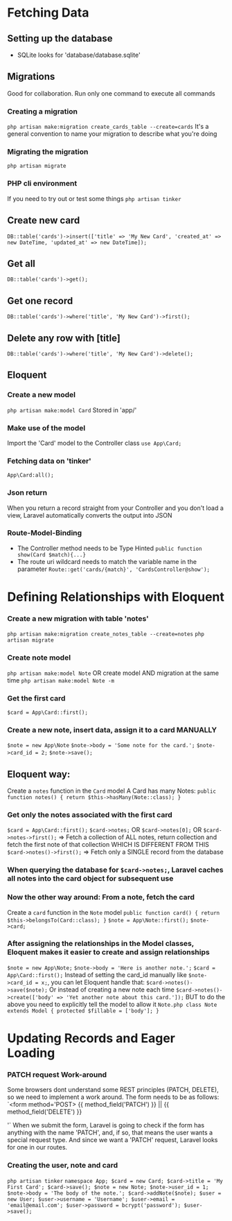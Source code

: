 # Fetching Data

## Setting up the database
 - SQLite looks for 'database/database.sqlite'

## Migrations
  Good for collaboration.
  Run only one command to execute all commands
### Creating a migration
`php artisan make:migration create_cards_table --create=cards`
It's a general convention to name your migration to describe what you're doing
### Migrating the migration
`php artisan migrate`
### PHP cli environment
If you need to try out or test some things
`php artisan tinker`
## Create new card
`DB::table('cards')->insert(['title' => 'My New Card', 'created_at' => new DateTime, 'updated_at' => new DateTime]);`
## Get all
`DB::table('cards')->get();`
## Get one record
`DB::table('cards')->where('title', 'My New Card')->first();`
## Delete any row with [title]
`DB::table('cards')->where('title', 'My New Card')->delete();`

## Eloquent
### Create a new model
`php artisan make:model Card`
Stored in 'app/'
### Make use of the model
Import the 'Card' model to the Controller class
`use App\Card;`
### Fetching data on 'tinker'
`App\Card:all();`
### Json return
When you return a record straight from your Controller and you don't load a view, Laravel automatically converts the output into JSON
### Route-Model-Binding
 - The Controller method needs to be Type Hinted
    `public function show(Card $match){...}`
 - The route uri wildcard needs to match the variable name in the parameter
     `Route::get('cards/{match}', 'CardsController@show');`


# Defining Relationships with Eloquent

### Create a new migration with table 'notes'
`php artisan make:migration create_notes_table --create=notes`
`php artisan migrate`

### Create note model
`php artisan make:model Note`
OR create model AND migration at the same time
`php artisan make:model Note -m`

### Get the first card
`$card = App\Card::first();`

### Create a new note, insert data, assign it to a card MANUALLY
`$note = new App\Note`
`$note->body = 'Some note for the card.';`
`$note->card_id = 2;`
`$note->save();`

## Eloquent way:
Create a `notes` function in the `Card` model
A Card has many Notes:
`public function notes() { return $this->hasMany(Note::class); }`
### Get only the notes associated with the first card
`$card = App\Card::first();`
`$card->notes;` OR `$card->notes[0];` OR
`$card->notes->first();` => Fetch a collection of ALL notes, return collection and fetch the first note of that collection
WHICH IS DIFFERENT FROM THIS
`$card->notes()->first();` => Fetch only a SINGLE record from the database

### When querying the database for `$card->notes;`, Laravel caches all notes into the card object for subsequent use

### Now the other way around: From a note, fetch the card
Create a `card` function in the `Note` model
`public function card() { return $this->belongsTo(Card::class); }`
`$note = App\Note::first();`
`$note->card;`

### After assigning the relationships in the Model classes, Eloquent makes it easier to create and assign relationships
`$note = new App\Note;`
`$note->body = 'Here is another note.';`
`$card = App\Card::first();`
Instead of setting the card_id manually like `$note->card_id = x;`, you can let Eloquent handle that:
`$card->notes()->save($note);`
Or instead of creating a new note each time
`$card->notes()->create(['body' => 'Yet another note about this card.']);`
BUT to do the above you need to explicitly tell the model to allow it
`Note.php
class Note extends Model {
    protected $fillable = ['body'];
}`

# Updating Records and Eager Loading

### PATCH request Work-around
Some browsers dont understand some REST principles (PATCH, DELETE), so we need to implement a work around.
The form needs to be as follows:
`<form method='POST>
    {{ method_field('PATCH') }}
    ||
    {{ method_field('DELETE') }}
</form>'`
When we submit the form, Laravel is going to check if the form has anything with the name 'PATCH', and, if so, that means the user wants a special request type. And since we want a 'PATCH' request, Laravel looks for one in our routes.

### Creating the user, note and card
`php artisan tinker`
`namespace App;
$card = new Card;
$card->title = 'My First Card';
$card->save();
$note = new Note;
$note->user_id = 1;
$note->body = 'The body of the note.';
$card->addNote($note);
$user = new User;
$user->username = 'Username';
$user->email = 'email@email.com';
$user->password = bcrypt('password');
$user->save();`

